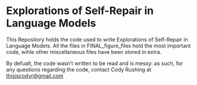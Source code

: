 # Explorations of Self-Repair in Language Models

This Repository holds the code used to write Explorations of Self-Repair in Language Models. All the files in FINAL_figure_files hold the most important code, wihle other miscellaneous files have been stored in extra.

By defualt, the code wasn't written to be read and is messy: as such, for any questions regarding the code, contact Cody Rushing at thisiscodyr@gmail.com
